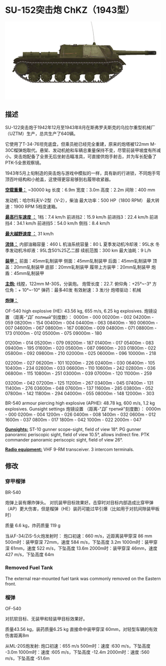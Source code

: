 # SU-152突击炮 ChKZ（1943型）

![_su152](../images/_su152.png)

## 描述

SU-122突击炮于1942年12月至1943年8月在斯弗罗夫斯克的乌拉尔重型机械厂 （UZTM）生产，总共生产了640辆。 

它使用了T-34-76坦克底盘，但乘员舱已经完全重建，原来的炮塔被122mm M-30C榴弹炮取代。悬架、发动机舱和车辆总重量保持不变，尽管前装甲坡度有所减小。突击炮配备了全景无后坐射击瞄准具，可直接供炮手射击，并为车长配备了PTK-5全景观察镜。

1943年5月上旬制造的突击炮与游戏中模拟的一样，具有新的行进锁，不同炮手穹顶百叶结构和小舱盖，这使得更容易够到右履带收紧器。

<b><u>空载重量：</u></b> ~30000 kg
长度：6.9m
宽度：3.0m
高度：2.2m
间隙：400 mm

发动机：哈尔科夫V-2型（V-2），柴油
最大功率：500 HP（1800 RPM）
最大转速：1900 RPM
5档变速箱。

<b><u>最高行车速度 ：</u></b>
1档：7.4 km/h
前进挡2：15.9 km/h
前进挡3：22.4 km/h
前进挡4：34.1 km/h
前进挡5：54.0 km/h
倒挡：8.4 km/h

<b><u>最大越野速度 ：</u></b> 31 km/h

<b><u>流体：</u></b>
内部油箱容量：460 L
机油系统容量：80 L
夏季发动机冷却液：95L水
冬季发动机冷却液：95L含50%25乙二醇
续航范围：300 km
最大油耗：9 L/h

<b><u>装甲：</u></b>
前面：45mm轧制装甲
侧面：45mm轧制装甲
后面：45mm轧制装甲
顶盖：20mm轧制装甲
底部：20mm轧制装甲
履带上方装甲：20mm轧制装甲
炮盾：45mm轧制装甲

<b><u>主炮:</u></b> 线膛，122mm M-30S，分装炮。
炮管长度：22.7.
俯仰角：+25°~-3°
方位角：+ 10°~-10°
弹药：最多40发
有效射速：3 发/分
炮塔驱动：机械

<b><u>炮弹：</u></b> 

OF-540 high explosive (HE): 43.56 kg, 655 m/s, 6.25 kg explosives.
炮镜设置
（距离-"ДГ полный"刻度数）：
0000m - 000
00200m - 002    04200m - 059    08200m - 154
00400m - 004    04400m - 063    08400m - 160
00600m - 007    04600m - 067    08600m - 167
00800m - 009    04800m - 071    08800m - 173
01000m - 012    05000m - 075    09000m - 180

01200m - 014    05200m - 079    09200m - 187
01400m - 017    05400m - 083    09400m - 195
01600m - 020    05600m - 087    09600m - 203
01800m - 022    05800m - 092    09800m - 210
02000m - 025    06000m - 096    10000m - 218

02200m - 027    06200m - 101    10200m - 226
02400m - 030    06400m - 105    10400m - 234
02600m - 033    06600m - 110    10600m - 242
02800m - 036    06800m - 115    10800m - 251
03000m - 039    07000m - 120    11000m - 259

03200m - 042    07200m - 125    11200m - 267
03400m - 045    07400m - 131    11400m - 276
03600m - 048    07600m - 137    11600m - 285
03800m - 052    07800m - 142    11800m - 294
04000m - 055    08000m - 148    12000m - 303

BR-540 armour piercing high explosive (APHE): 48.78 kg, 600 m/s, 1.2 kg explosives.
Gunsight settings
炮镜设置
（距离-"ДГ третий"刻度数）：
0000m - 000
0200m - 004  1200m - 026
0400m - 008  1400m - 032
0600m - 012  1600m - 037
0800m - 017  1800m - 042
1000m - 022  2000m - 047

<b><u>Gunsights:</u></b>
ST-10 gunner scope-sight, field of view 18°.
PG gunner panoramic periscopic sight, field of view 10.5°, allows indirect fire.
PTK commander panoramic periscopic sight, field of view 26°.

<b><u>Radio equipment:</u></b>
VHF 9-RM transceiver.
3 intercom terminals.


## 修改


### 穿甲榴弹

BR-540

炮弹上装有爆炸弹头。
对抗装甲目标效果好。击穿时对目标内部造成比穿甲弹（AP）更大伤害，但是榴弹（HE）装药可能过早引爆（比如用于对抗间隙装甲板时）

质量 6.6 kg，炸药质量 119 g

当从F-34/ZiS-5火炮发射时：
炮口初速：660 m/s，近距离装甲穿深 86 mm
500m时：装甲穿深 72mm，速度 584 m/s，下坠高度 3.2m
1000m时：装甲穿深 61mm，速度 522 m/s，下坠高度 13.6m
2000m时：装甲穿深 46mm，速度 427 m/s，下坠高度 64m

### Removed Fuel Tank

The external rear-mounted fuel tank was commonly removed on the Eastern front.
﻿

### 榴弹

OF-540

对抗软目标、无装甲和轻装甲目标效果好。

质量43.56 kg，装药质量6.25 kg
直接命中装甲穿深 60mm，对轻型车辆的有效伤害距离8m

从ML-20S炮发射:
炮口初速：655 m/s
500m时：速度 :630 m/s，下坠高度 -3.0m
1000m时：速度 :605 m/s，下坠高度 -12.4m
2000m时：速度 :560 m/s，下坠高度 -51.6m
